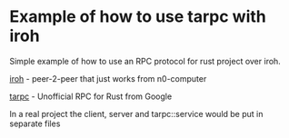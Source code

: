 # Example of how to use tarpc with iroh

Simple example of how to use an RPC protocol for rust project over iroh. 

[iroh](https://github.com/n0-computer/iroh) - peer-2-peer that just works from n0-computer

[tarpc](https://github.com/google/tarpc) - Unofficial RPC for Rust from Google

In a real project the client, server and tarpc::service would be put in separate files
